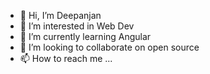 - 👋 Hi, I’m Deepanjan
- 👀 I’m interested in Web Dev
- 🌱 I’m currently learning Angular
- 💞️ I’m looking to collaborate on open source
- 📫 How to reach me ...

<!---
deezy21/deezy21 is a ✨ special ✨ repository because its `README.md` (this file) appears on your GitHub profile.
You can click the Preview link to take a look at your changes.
--->
